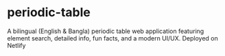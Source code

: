 # periodic-table
A bilingual (English &amp; Bangla) periodic table web application featuring element search, detailed info, fun facts, and a modern UI/UX. Deployed on Netlify
